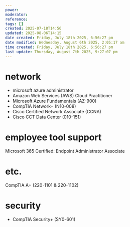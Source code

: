 ```yaml
---
power: 
moderator: 
reference: 
tags: []
created: 2025-07-18T14:56
updated: 2025-08-06T14:15
date created: Friday, July 18th 2025, 6:56:27 pm
date modified: Wednesday, August 6th 2025, 2:05:17 am
time created: Friday, July 18th 2025, 6:56:27 pm
last update: Thursday, August 7th 2025, 9:27:07 pm
---
```

# network
- microsoft azure administrator
- Amazon Web Services (AWS) Cloud Practitioner
- Microsoft Azure Fundamentals (AZ-900)
- CompTIA Network+ (N10-008)
- Cisco Certified Network Associate (CCNA)
- Cisco CCT Data Center (010-151)

# employee tool support
Microsoft 365 Certified: Endpoint Administrator Associate
# etc.
CompTIA A+ (220-1101 & 220-1102)
# security
- CompTIA Security+ (SY0-601)